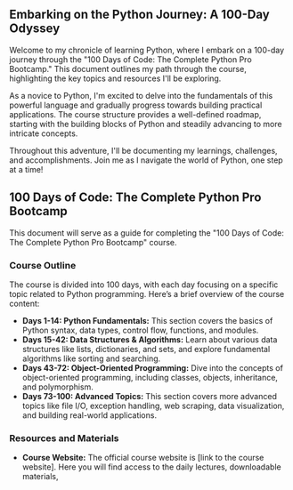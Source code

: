 ## Embarking on the Python Journey: A 100-Day Odyssey

Welcome to my chronicle of learning Python, where I embark on a 100-day journey through the "100 Days of Code: The Complete Python Pro Bootcamp." This document outlines my path through the course, highlighting the key topics and resources I'll be exploring.

As a novice to Python, I'm excited to delve into the fundamentals of this powerful language and gradually progress towards building practical applications. The course structure provides a well-defined roadmap, starting with the building blocks of Python and steadily advancing to more intricate concepts.

Throughout this adventure, I'll be documenting my learnings, challenges, and accomplishments. Join me as I navigate the world of Python, one step at a time!

## 100 Days of Code: The Complete Python Pro Bootcamp

This document will serve as a guide for completing the "100 Days of Code: The Complete Python Pro Bootcamp" course. 

### Course Outline

The course is divided into 100 days, with each day focusing on a specific topic related to Python programming. Here’s a brief overview of the course content:

* **Days 1-14: Python Fundamentals:** This section covers the basics of Python syntax, data types, control flow, functions, and modules.
* **Days 15-42: Data Structures & Algorithms:** Learn about various data structures like lists, dictionaries, and sets, and explore fundamental algorithms like sorting and searching.
* **Days 43-72: Object-Oriented Programming:** Dive into the concepts of object-oriented programming, including classes, objects, inheritance, and polymorphism.
* **Days 73-100: Advanced Topics:** This section covers more advanced topics like file I/O, exception handling, web scraping, data visualization, and building real-world applications.


### Resources and Materials

* **Course Website:** The official course website is [link to the course website]. Here you will find access to the daily lectures, downloadable materials,
